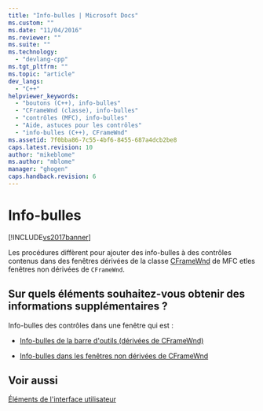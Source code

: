 ```yaml
---
title: "Info-bulles | Microsoft Docs"
ms.custom: ""
ms.date: "11/04/2016"
ms.reviewer: ""
ms.suite: ""
ms.technology: 
  - "devlang-cpp"
ms.tgt_pltfrm: ""
ms.topic: "article"
dev_langs: 
  - "C++"
helpviewer_keywords: 
  - "boutons (C++), info-bulles"
  - "CFrameWnd (classe), info-bulles"
  - "contrôles (MFC), info-bulles"
  - "Aide, astuces pour les contrôles"
  - "info-bulles (C++), CFrameWnd"
ms.assetid: 7f0bba86-7c55-4bf6-8455-687a4dcb2be8
caps.latest.revision: 10
author: "mikeblome"
ms.author: "mblome"
manager: "ghogen"
caps.handback.revision: 6
---
```

# Info-bulles
[!INCLUDE[vs2017banner](../assembler/inline/includes/vs2017banner.md)]

Les procédures diffèrent pour ajouter des info\-bulles à des contrôles contenus dans des fenêtres dérivées de la classe [CFrameWnd](../mfc/reference/cframewnd-class.md) de MFC etles fenêtres non dérivées de `CFrameWnd`.  
  
## Sur quels éléments souhaitez\-vous obtenir des informations supplémentaires ?  
 Info\-bulles des contrôles dans une fenêtre qui est :  
  
-   [Info\-bulles de la barre d'outils \(dérivées de CFrameWnd\)](../mfc/toolbar-tool-tips.md)  
  
-   [Info\-bulles dans les fenêtres non dérivées de CFrameWnd](../mfc/tool-tips-in-windows-not-derived-from-cframewnd.md)  
  
## Voir aussi  
 [Éléments de l'interface utilisateur](../mfc/user-interface-elements-mfc.md)